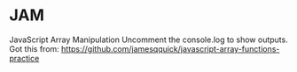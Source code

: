 # JAM
JavaScript Array Manipulation
Uncomment the console.log to show outputs.
Got this from: https://github.com/jamesqquick/javascript-array-functions-practice
